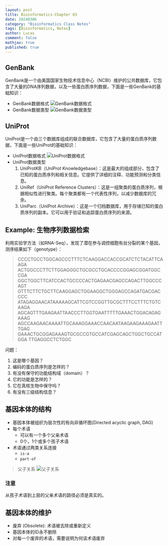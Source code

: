 ```yaml
---
layout: post
title: Bioinformatics-Chapter 03
date: 20240306
category: "Bioinformatics Class Notes"
tags: [Bioinformatics, Notes]
author: Lucas
comment: false
mathjax: true
published: true
---
```


## GenBank

GenBank是一个由美国国家生物技术信息中心（NCBI）维护的公共数据库，它包含了大量的DNA序列数据，以及一些蛋白质序列数据，下面是一些GenBank的基础知识：

- GenBank数据格式
  ![GenBank数据格式](https://cdn.jsdelivr.net/gh/Lucas04-nhr/Pictures@main/uPic/ViP7Zm.png)
- GenBank数据类型
  ![GenBank数据类型](https://cdn.jsdelivr.net/gh/Lucas04-nhr/Pictures@main/uPic/HvW0wZ.png)

## UniProt

UniProt是一个由三个数据库组成的联合数据库，它包含了大量的蛋白质序列数据，下面是一些UniProt的基础知识：

- UniProt数据格式
  ![UniProt数据格式](https://cdn.jsdelivr.net/gh/Lucas04-nhr/Pictures@main/uPic/xEDdIz.png)
- UniProt数据类型
  1. UniProtKB（UniProt Knowledgebase）：这是最大的组成部分，包含了已知的蛋白质序列和相关信息。它提供了详细的注释、功能预测和分类信息。
  2. UniRef（UniProt Reference Clusters）：这是一组聚类的蛋白质序列，根据相似性进行聚类。每个聚类都有一个代表性序列，以减少数据库的冗余。
  3. UniParc（UniProt Archive）：这是一个归档数据库，用于存储已知的蛋白质序列的副本。它可以用于验证和追踪蛋白质序列的来源。

## Example: 生物序列数据检索

利用实验学方法（如RNA-Seq），发现了潜在参与调控细胞有丝分裂的某个基因，测序结果如下（genotype）：

> CCCCTGCCTGGCAGCCCTTTCTCAAGGACCACCGCATCTCTACATTCAAGA
> ACTGGCCCTTCTTGGAGGGCTGCGCCTGCACCCCGGAGCGGATGGCCGA
> GGCTGGCTTCATCCACTGCCCCACTGAGAACGAGCCAGACTTGGCCCAGT
> GTTTCTTCTGCTTCAAGGAGCTGGAAGGCTGGGAGCCAGATGACGACCCC
> ATAGAGGAACATAAAAAGCATTCGTCCGGTTGCGCTTTCCTTTCTGTCAAGA
> AGCAGTTTGAAGAATTAACCCTTGGTGAATTTTTGAAACTGGACAGAGAAAG
> AGCCAAGAACAAAATTGCAAAGGAAACCAACAATAAGAAGAAAGAATTTGAG
> GAAACTGCGGAGAAAGTGCGCCGTGCCATCGAGCAGCTGGCTGCCATGGA
> TTGAGGCCTCTGGC

问题：

1. 这是哪个基因？
2. 编码的蛋白质序列是怎样的？
3. 有没有保守的功能结构域（domain）？
4. 它的功能是怎样的？
5. 它在真核生物中保守吗？
6. 有没有三级结构信息？

## 基因本体的结构

- 基因本体被组织为层次性的有向非循环图(Directed acyclic graph, DAG)
- 每个术语
  - 可以有一个多个父亲术语
  - 0个，1个或多个孩子术语
- 术语通过两类关系连接
  - `is-a`
  - `part-of`

> 父子关系
> ![父子关系](https://cdn.jsdelivr.net/gh/Lucas04-nhr/Pictures@main/uPic/dK0amA.png)

### 注意

  从孩子术语到上层的父亲术语的路径必须是真实的。

## 基因本体的维护

- 废弃 (Obsolete): 术语被去除或重新定义
- 基因本体的ID永不删除
- 对每一个废弃的术语，需要说明为何该术语废弃
